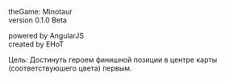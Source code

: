 theGame: Minotaur<br>
version 0.1.0 Beta<br>

powered by AngularJS<br>
created by EHoT<br>

Цель: Достинуть героем финишной позиции в центре карты (соответствуюшего цвета) первым.
